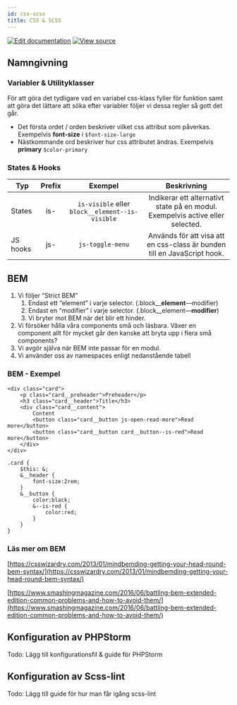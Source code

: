 ```yaml
---
id: css-scss
title: CSS & SCSS
---
```


[![Edit documentation](https://img.shields.io/badge/GITHUB-edit%20doc-green.svg)](https://github.com/raket/raket-factory/blob/master/docusaurus/docs/code-standard/css-bem.md)
[![View source](https://img.shields.io/badge/GITHUB-view%20source-green.svg)](https://github.com/raket/raket-factory/tree/master/dionysos)


## Namngivning

### Variabler & Utilityklasser
För att göra det tydligare vad en variabel css-klass fyller för funktion samt att göra det lättare att söka efter variabler
följer vi dessa regler så gott det går. 
- Det första ordet / orden beskriver vilket css attribut som påverkas. Exempelvis **font-size** i `$font-size-large`
- Nästkommande ord beskriver hur css attributet ändras. Exempelvis **primary** `$color-primary` 


### States & Hooks

| Typ           | Prefix | Exempel         | Beskrivning  |
| ------------- |:------:|:---------------:| :-----------:|
| States        | is-    | `is-visible` eller `block__element--is-visible`  	 | Indikerar ett alternativt state på en modul. Exempelvis active eller selected.    |
| JS hooks      | js-    | `js-toggle-menu`  | Används för att visa att en css-class är bunden till en JavaScript hook.    |



## BEM

1. Vi följer “Strict BEM”
    1. Endast ett “element” i varje selector. (.block__**element**—modifier)
    2. Endast en “modifier” i varje selector. (.block__element—**modifier**)
    3. Vi bryter mot BEM när det blir ett hinder.
2. Vi försöker hålla våra components små och läsbara. Växer en component allt för mycket går den kanske att bryta upp i flera små components?
3. Vi avgör själva när BEM inte passar för en modul.
4. Vi använder oss av namespaces enligt nedanstående tabell

### BEM - Exempel

```
<div class="card">
	<p class="card__preheader">Preheader</p>
 	<h3 class="card__header">Title</h3>
 	<div class="card__content">
		Content
 		<button class="card__button js-open-read-more">Read more</button>
 		<button class="card__button card__button--is-red">Read more</button>
 	</div>
</div>
```

```
.card {
	$this: &;
	&__header {
		font-size:2rem;
	}
	&__button {
		color:black;
		&--is-red {
			color:red;
		}
	}
}
```

### Läs mer om BEM

[https://csswizardry.com/2013/01/mindbemding-getting-your-head-round-bem-syntax/](https://csswizardry.com/2013/01/mindbemding-getting-your-head-round-bem-syntax/)

[https://www.smashingmagazine.com/2016/06/battling-bem-extended-edition-common-problems-and-how-to-avoid-them/](https://www.smashingmagazine.com/2016/06/battling-bem-extended-edition-common-problems-and-how-to-avoid-them/)


## Konfiguration av PHPStorm
Todo: Lägg till konfigurationsfil & guide för PHPStorm

## Konfiguration av Scss-lint
Todo: Lägg till guide för hur man får igång scss-lint
